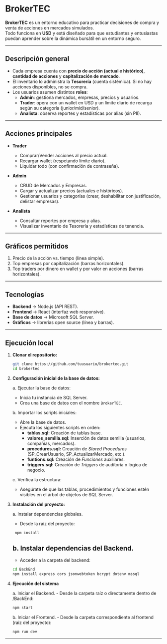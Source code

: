 # BrokerTEC  

**BrokerTEC** es un entorno educativo para practicar decisiones de compra y venta de acciones en mercados simulados.  
Todo funciona en **USD** y está diseñado para que estudiantes y entusiastas puedan aprender sobre la dinámica bursátil en un entorno seguro.  

---

## Descripción general  

- Cada empresa cuenta con **precio de acción (actual e histórico)**, **cantidad de acciones** y **capitalización de mercado**.  
- El inventario lo administra la **Tesorería** (cuenta sistémica). Si no hay acciones disponibles, no se compra.  
- Los usuarios asumen distintos **roles**:  
  -  **Admin**: gestiona mercados, empresas, precios y usuarios.  
  -  **Trader**: opera con un wallet en USD y un límite diario de recarga según su categoría (junior/mid/senior).  
  -  **Analista**: observa reportes y estadísticas por alias (sin PII).  

---

##  Acciones principales  

- **Trader**  
  - Comprar/Vender acciones al precio actual.  
  - Recargar wallet (respetando límite diario).  
  - Liquidar todo (con confirmación de contraseña).  

- **Admin**  
  - CRUD de Mercados y Empresas.  
  - Cargar y actualizar precios (actuales e históricos).  
  - Gestionar usuarios y categorías (crear, deshabilitar con justificación, delistar empresas).  

- **Analista**  
  - Consultar reportes por empresa y alias.  
  - Visualizar inventario de Tesorería y estadísticas de tenencia.  

---

##  Gráficos permitidos  

1. Precio de la acción vs. tiempo (línea simple).  
2. Top empresas por capitalización (barras horizontales).  
3. Top traders por dinero en wallet y por valor en acciones (barras horizontales).  

---

##  Tecnologías  

- **Backend** → Node.js (API REST).  
- **Frontend** → React (interfaz web responsive).  
- **Base de datos** → Microsoft SQL Server.  
- **Gráficos** → librerías open source (línea y barras).  

---

##  Ejecución local  

1. **Clonar el repositorio:**  
   ```bash
   git clone https://github.com/tuusuario/brokertec.git
   cd brokertec
   ```
   
2.  **Configuración inicial de la base de datos:**

    a. Ejecutar la base de datos:
     - Inicia tu instancia de SQL Server.
     - Crea una base de datos con el nombre `BrokerTEC`.

    b. Importar los scripts iniciales:
     - Abre la base de datos.
     - Ejecuta los siguientes scripts en orden:
       -  **tablas.sql:** Creación de tablas base.  
       -  **valores_semilla.sql:** Inserción de datos semilla (usuarios, compañías, mercados).  
       -  **procedures.sql:** Creación de *Stored Procedures* (SP_CrearUsuario, SP_ActualizarMercado, etc.).  
       -  **funtions.sql:** Creación de *Funciones* auxiliares.  
       -  **triggers.sql:** Creación de *Triggers* de auditoría o lógica de negocio.

    c. Verifica la estructura:
     - Asegúrate de que las tablas, procedimientos y funciones estén visibles en el árbol de objetos de SQL Server.

3.  **Instalación del proyecto:**

    a. Instalar dependencias globales.
      - Desde la raíz del proyecto: 
       ```bash
        npm install
       ```

    b. Instalar dependencias del Backend.
      - 
      - Acceder a la carpeta del backend:
       ```bash
      cd BackEnd
      npm install express cors jsonwebtoken bcrypt dotenv mssql
       ```
    
5. **Ejecución del sistema**

     a. Iniciar el Backend.
       - Desde la carpeta raíz o directamente dentro de /BackEnd:
      ```bash
      npm start
      ```
     b. Iniciar el Frontend.
       - Desde la carpeta correspondiente al frontend (raiz del proyecto):
      ```bash
      npm run dev
      ```
---
